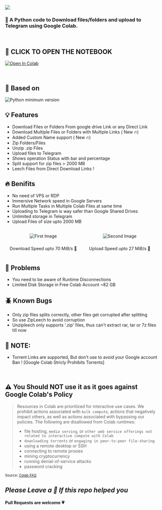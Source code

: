 ![](https://user-images.githubusercontent.com/125879861/226649977-85a941f5-6ffe-45a2-8e09-d9f2b558cb17.png)


### 🐍 A Python code to Download files/folders and upload to Telegram using Google Colab.

<br>

## **📖 CLICK TO OPEN THE NOTEBOOK**

 <a href="https://colab.research.google.com/drive/12hdEqaidRZ8krqj7rpnyDzg1dkKmvdvp?usp=sharing" target="_parent"><img src="https://colab.research.google.com/assets/colab-badge.svg" alt="Open In Colab"/></a>

<br>

## **🔖 Based on**
![Python minimum version](https://img.shields.io/badge/Python-3.0%2B-brightgreen)


## **💡 Features**

 - Download Files or Folders From google drive Link or any Direct Link
 - Download Multiple Files or Folders with Multiple Links ( New 🔥)
 - Added Custom Name support ( New 🔥)
 - Zip Folders/Files
 - Unzip .zip Files
 - Upload files to Telegram
 - Shows operation Status with bar and percentage 
 - Split support for zip files > 2000 MB
 - Leech Files from Direct Download Links !

## **🔥 Benifits**

 - No need of VPS or RDP
 - Immersive Network speed in Google Servers
 - Run Multiple Tasks in Multiple Colab Files at same time
 - Uploading to Telegram is way safer than Google Shared Drives
 - Unlimited storage in Telegram
 - Upload Files of size upto 2000 MB

<br>

<body>
  <div style="display: flex; justify-content: center;">
    <div style="flex: 1; display: flex; align-items: center; justify-content: center; flex-direction: column;">
      <img src="https://user-images.githubusercontent.com/125879861/241569765-951917ba-3842-4953-b1d3-1cfdf9ac9952.png"
        alt="First Image" height=auto>
      <p style="padding-top: 10px;">Download Speed upto 70 MiB/s 🚀</p>
    </div>
    <div style="flex: 1; display: flex; align-items: center; justify-content: center; flex-direction: column;">
      <img src="https://user-images.githubusercontent.com/125879861/241569774-51a7c2e9-5a98-4f2f-862b-eae9af5af30c.png"
        alt="Second Image" height=auto>
      <p style="padding-top: 10px;">Upload Speed upto 27 MiB/s 🚀</p>
    </div>
  </div>
</body>

## **🦉 Problems**

 - You need to be aware of Runtime Disconnections
 - Limited Disk Storage in Free Colab Account ~82 GB 
 <!-- - Which Limits the zip process of files size to ~41 GB
 - Have to manually upload config files ( token.pickle, thmb.jpg, etc ) -->

## **🪲 Known Bugs**

 - Only zip files splits correctly, other files get corrupted after splitting
 - So use ZipLeech to avoid corruption 
 - Unzipleech only supports '.zip' files, thus can't extract rar, tar or 7z files till now

## **🚨 NOTE:**
 - Torrent Links are supported, But don't use to avoid your Google account Ban ! [Google Colab Stricly Prohibits Torrents]

<br>

## **⚠️ You Should NOT use it as it goes against Google Colab's Policy**

> Resources in Colab are prioritized for interactive use cases. We prohibit actions associated with `bulk compute`, actions that negatively impact others, as well as actions associated with bypassing our policies. The following are disallowed from Colab runtimes:
>- file hosting, `media serving`, or `other web service offerings not related to interactive compute with Colab`
>- `downloading torrents` or `engaging in peer-to-peer file-sharing`
>- using a remote desktop or SSH
>- connecting to remote proxies
>- mining cryptocurrency
>- running denial-of-service attacks
>- password cracking

<sub>Source: <a href="https://research.google.com/colaboratory/faq.html">Colab FAQ</a></sub>

## _Please Leave a 🌟 If this repo helped you_

#### Pull Requests are welcome 💗